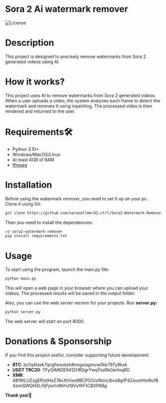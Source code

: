 # Sora 2 Ai watermark remover
![License](https://img.shields.io/badge/license-GPLv3-green.svg?style=flat)

# Description
This project is designed to precisely remove watermarks from Sora 2 generated videos using AI.

# How it works?
This project uses AI to remove watermarks from Sora 2 generated videos. When a user uploads a video, the system analyzes each frame to detect the watermark and removes it using inpainting. The processed video is then rendered and returned to the user.

# Requirements🛠
- Python 3.10+
- Windows/MacOS/Linux
- At least 4GB of RAM
- [ffmpeg](https://ffmpeg.org/download.html)

# Installation
Before using the watermark remover, you need to set it up on your pc. Clone it using Git:
```bash
git clone https://github.com/narasellmer42-ctrl/Sora2-Watermark-Remover
```
Then you need to install the dependencies:
```bash
cd sora2-watermark-remover
pip install requirements.txt
```

# Usage

To start using the program, launch the main.py file:
```bash
python main.py
````
This will open a web page in your browser where you can upload your videos.
The processed results will be saved in the output folder.

Also, you can use the web server version for your projects.
Run **server.py:**
```bash
python server.py
```

The web server will start on port 8000.



# Donations & Sponsorship

If you find this project useful, consider supporting future development:
- **BTC**: bc1q4txek7qngfwsxeztdhmgslagmvw0kk797y9kxk
- **USDT TRC20**: TFyGtMtDE941ZHRSgrYwqTssRkGertnqRD
- **XMR**: 481WLUZzgEPjotHoZ7AvXtVws9BCPS1UxfbtnLtbvs8g1P4ZeumHmRofB4zmiSWQHSLHjFysrtv9tiHJt9VxfKFtCBXPABg


**Thank you!🙏**

